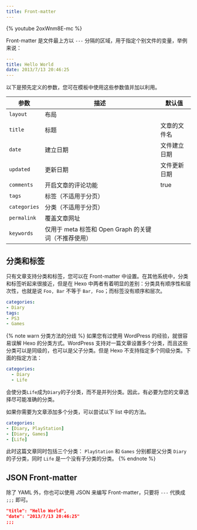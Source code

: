 ```yaml
---
title: Front-matter
---
```


{% youtube 2oxWnm8E-mc %}

Front-matter 是文件最上方以 `---` 分隔的区域，用于指定个别文件的变量，举例来说：

``` yaml
---
title: Hello World
date: 2013/7/13 20:46:25
---
```

以下是预先定义的参数，您可在模板中使用这些参数值并加以利用。

参数 | 描述 | 默认值
--- | --- | ---
`layout` | 布局 | 
`title` | 标题 | 文章的文件名
`date` | 建立日期 | 文件建立日期
`updated` | 更新日期 | 文件更新日期
`comments` | 开启文章的评论功能 | true
`tags` | 标签（不适用于分页） |
`categories` | 分类（不适用于分页）|
`permalink` | 覆盖文章网址 |
`keywords` | 仅用于 meta 标签和 Open Graph 的关键词（不推荐使用） |

## 分类和标签

只有文章支持分类和标签，您可以在 Front-matter 中设置。在其他系统中，分类和标签听起来很接近，但是在 Hexo 中两者有着明显的差别：分类具有顺序性和层次性，也就是说 `Foo, Bar` 不等于 `Bar, Foo`；而标签没有顺序和层次。

``` yaml
categories:
- Diary
tags:
- PS3
- Games
```

{% note warn 分类方法的分歧 %}
如果您有过使用 WordPress 的经验，就很容易误解 Hexo 的分类方式。WordPress 支持对一篇文章设置多个分类，而且这些分类可以是同级的，也可以是父子分类。但是 Hexo 不支持指定多个同级分类。下面的指定方法：

```yaml
categories:
  - Diary
  - Life
```

会使分类`Life`成为`Diary`的子分类，而不是并列分类。因此，有必要为您的文章选择尽可能准确的分类。

如果你需要为文章添加多个分类，可以尝试以下 list 中的方法。

```yaml
categories:
- [Diary, PlayStation]
- [Diary, Games]
- [Life]
```

此时这篇文章同时包括三个分类： `PlayStation` 和 `Games` 分别都是父分类 `Diary` 的子分类，同时 `Life` 是一个没有子分类的分类。
{% endnote %}

## JSON Front-matter

除了 YAML 外，你也可以使用 JSON 来编写 Front-matter，只要将 `---` 代换成 `;;;` 即可。

``` json
"title": "Hello World",
"date": "2013/7/13 20:46:25"
;;;
```

